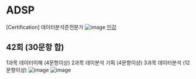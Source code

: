 # ADSP
[Certification] 데이터분석준전문가 
![image](https://github.com/chihyeonwon/ADSP/assets/58906858/c8165fc4-bf89-426b-9886-d6d8587f69ed)
[인강](https://www.youtube.com/watch?v=ETFahN5HNww&t=44s)

## 42회 (30문항 합)
1과목 데이터이해 (4문항이상)
2과목 데이분석 기획 (4문항이상)
3과목 데이터분석 (12문항이상)
![image](https://github.com/chihyeonwon/ADsP/assets/58906858/75d998d8-5476-4584-9f7a-5425e5a045da)
![image](https://github.com/chihyeonwon/ADsP/assets/58906858/b877a97f-6c1d-40b0-86b5-1d662d278b8b)
